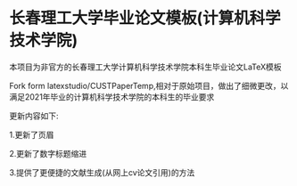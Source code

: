 # 长春理工大学毕业论文模板(计算机科学技术学院)

本项目为非官方的长春理工大学计算机科学技术学院本科生毕业论文LaTeX模板


Fork form latexstudio/CUSTPaperTemp,相对于原始项目，做出了细微更改，以满足2021年毕业的计算机科学技术学院的本科生的毕业要求


更新内容如下:

1.更新了页眉

2.更新了数字标题缩进

3.提供了更便捷的文献生成(从网上cv论文引用)的方法

